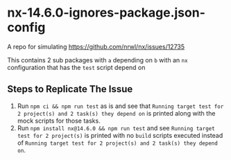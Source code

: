 # nx-14.6.0-ignores-package.json-config

A repo for simulating https://github.com/nrwl/nx/issues/12735

This contains 2 sub packages with `a` depending on `b` with an `nx` configuration that has the `test` script depend on

## Steps to Replicate The Issue

1. Run `npm ci && npm run test` as is and see that `Running target test for 2 project(s) and 2 task(s) they depend on` is printed along with the mock scripts for those tasks.
2. Run `npm install nx@14.6.0 && npm run test` and see `Running target test for 2 project(s)` is printed with no `build` scripts executed instead of `Running target test for 2 project(s) and 2 task(s) they depend on`.
